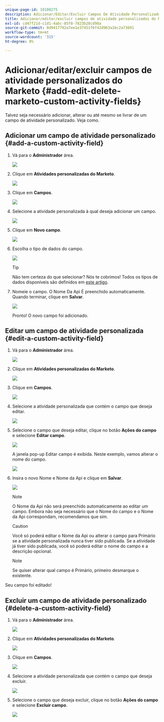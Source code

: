 ```yaml
---
unique-page-id: 10100275
description: Adicionar/Editar/Excluir Campos De Atividade Personalizados Do Marketo - Documentos Do Marketo - Documentação Do Produto
title: Adicionar/editar/excluir campos de atividade personalizados do Marketo
exl-id: cd47f21d-c1d1-4abc-85f8-7823b28cd98a
source-git-commit: 0d9417792a7ee1e37451f6f42d963a1bc2a73691
workflow-type: tm+mt
source-wordcount: '315'
ht-degree: 0%

---
```


# Adicionar/editar/excluir campos de atividade personalizados do Marketo {#add-edit-delete-marketo-custom-activity-fields}

Talvez seja necessário adicionar, alterar ou até mesmo se livrar de um campo de atividade personalizado. Veja como.

## Adicionar um campo de atividade personalizado {#add-a-custom-activity-field}

1. Vá para o **Administrador** área.

   ![](assets/add-edit-delete-marketo-custom-activity-fields-1.png)

1. Clique em **Atividades personalizadas do Marketo**.

   ![](assets/add-edit-delete-marketo-custom-activity-fields-2.png)

1. Clique em **Campos**.

   ![](assets/add-edit-delete-marketo-custom-activity-fields-3.png)

1. Selecione a atividade personalizada à qual deseja adicionar um campo.

   ![](assets/add-edit-delete-marketo-custom-activity-fields-4.png)

1. Clique em **Novo campo**.

   ![](assets/add-edit-delete-marketo-custom-activity-fields-5.png)

1. Escolha o tipo de dados do campo.

   ![](assets/add-edit-delete-marketo-custom-activity-fields-6.png)

   >[!TIP]
   >
   >Não tem certeza do que selecionar? Nós te cobrimos! Todos os tipos de dados disponíveis são definidos em [este artigo](/help/marketo/product-docs/administration/field-management/custom-field-type-glossary.md).

1. Nomeie o campo. O Nome Da Api É preenchido automaticamente. Quando terminar, clique em **Salvar**.

   ![](assets/add-edit-delete-marketo-custom-activity-fields-7.png)

   Pronto! O novo campo foi adicionado.

## Editar um campo de atividade personalizada {#edit-a-custom-activity-field}

1. Vá para o **Administrador** área.

   ![](assets/add-edit-delete-marketo-custom-activity-fields-8.png)

1. Clique em **Atividades personalizadas do Marketo**.

   ![](assets/add-edit-delete-marketo-custom-activity-fields-9.png)

1. Clique em **Campos**.

   ![](assets/add-edit-delete-marketo-custom-activity-fields-10.png)

1. Selecione a atividade personalizada que contém o campo que deseja editar.

   ![](assets/add-edit-delete-marketo-custom-activity-fields-11.png)

1. Selecione o campo que deseja editar, clique no botão **Ações do campo** e selecione **Editar campo**.

   ![](assets/add-edit-delete-marketo-custom-activity-fields-12.png)

   A janela pop-up Editar campo é exibida. Neste exemplo, vamos alterar o nome do campo.

   ![](assets/add-edit-delete-marketo-custom-activity-fields-13.png)

1. Insira o novo Nome e Nome da Api e clique em **Salvar**.

   ![](assets/add-edit-delete-marketo-custom-activity-fields-14.png)

   >[!NOTE]
   >
   >O Nome da Api não será preenchido automaticamente ao editar um campo. Embora não seja necessário que o Nome do campo e o Nome da Api correspondam, recomendamos que sim.

   >[!CAUTION]
   >
   >Você só poderá editar o Nome da Api ou alterar o campo para Primário se a atividade personalizada nunca tiver sido publicada. Se a atividade já tiver sido publicada, você só poderá editar o nome do campo e a descrição opcional.

   >[!NOTE]
   >
   >Se quiser alterar qual campo é Primário, primeiro desmarque o existente.

Seu campo foi editado!

## Excluir um campo de atividade personalizado {#delete-a-custom-activity-field}

1. Vá para o **Administrador** área.

   ![](assets/add-edit-delete-marketo-custom-activity-fields-15.png)

1. Clique em **Atividades personalizadas do Marketo**.

   ![](assets/add-edit-delete-marketo-custom-activity-fields-16.png)

1. Clique em **Campos**.

   ![](assets/add-edit-delete-marketo-custom-activity-fields-17.png)

1. Selecione a atividade personalizada que contém o campo que deseja excluir.

   ![](assets/add-edit-delete-marketo-custom-activity-fields-18.png)

1. Selecione o campo que deseja excluir, clique no botão **Ações do campo** e selecione **Excluir campo**.

   ![](assets/add-edit-delete-marketo-custom-activity-fields-19.png)

